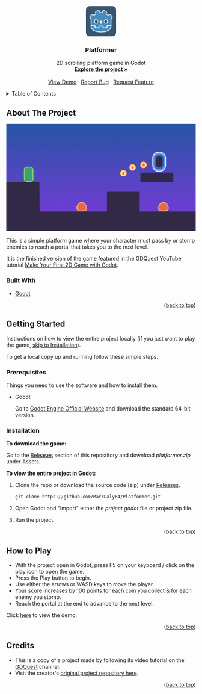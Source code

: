 <!-- PROJECT LOGO -->
<div align="center">
  <a href="https://github.com/MarkDaly64/Platformer">
    <img src="icon.png" alt="Logo" height="80" width="80"/>
  </a>
  <h3>Platformer</h3>

  <p>
    2D scrolling platform game in Godot
    <br />
    <a href="https://github.com/MarkDaly64/Platformer"><strong>Explore the project »</strong></a>
    <br />
    <br />
    <a href="https://github.com/MarkDaly64/Platformer">View Demo</a>
    ·
    <a href="https://github.com/MarkDaly64/Platformer/issues">Report Bug</a>
    ·
    <a href="https://github.com/MarkDaly64/Platformer/issues">Request Feature</a>
  </p>
</div>

<!-- TABLE OF CONTENTS -->
<details>
  <summary>Table of Contents</summary>
  <ol>
    <li>
      <a href="#about-the-project">About The Project</a>
      <ul>
        <li><a href="#built-with">Built With</a></li>
      </ul>
    </li>
    <li>
      <a href="#getting-started">Getting Started</a>
      <ul>
        <li><a href="#prerequisites">Prerequisites</a></li>
        <li><a href="#installation">Installation</a></li>
      </ul>
    </li>
    <li><a href="#how-to-play">How to Play</a></li>
    <li><a href="#credits">Credits</a></li>
  </ol>
</details>

<!-- ABOUT THE PROJECT -->
## About The Project

![Screenshot of gameplay](gameplay.png "Gameplay")

This is a simple platform game where your character must pass by or stomp enemies to reach a portal that takes you to the next level.

It is the finished version of the game featured in the GDQuest YouTube tutorial 
[Make Your First 2D Game with Godot](https://www.youtube.com/playlist?list=PLhqJJNjsQ7KH_z21S_XeXD3Ht3WnSqW97 "Godot 2D Platformer").

### Built With

* [Godot](https://godotengine.org/)

<p align="right">(<a href="#top">back to top</a>)</p>

<!-- GETTING STARTED -->
## Getting Started

Instructions on how to view the entire project locally (if you just want to play the game, <a href="#installation">skip to Installation</a>).

To get a local copy up and running follow these simple steps.

### Prerequisites

Things you need to use the software and how to install them.
* Godot

   Go to [Godot Engine Official Website](https://godotengine.org/download "Download") and download the standard 64-bit version.

### Installation
**To download the game:**

Go to the [Releases](https://github.com/MarkDaly64/Platformer/releases "Releases") section of this repostitory and download *platformer.zip* under Assets.

**To view the entire project in Godot:**
1. Clone the repo or download the source code (zip) under [Releases](https://github.com/MarkDaly64/Platformer/releases "Releases").
   ```sh
   git clone https://github.com/MarkDaly64/Platformer.git
   ```

2. Open Godot and "Import" either the *project.godot* file or project zip file.
   
3. Run the project.

<p align="right">(<a href="#top">back to top</a>)</p>

<!-- HOW TO PLAY -->
## How to Play

* With the project open in Godot, press F5 on your keyboard / click on the play icon to open the game.
* Press the Play button to begin.
* Use either the arrows or WASD keys to move the player.
* Your score increases by 100 points for each coin you collect & for each enemy you stomp.
* Reach the portal at the end to advance to the next level.

Click [here](https://github.com/MarkDaly64/Platformer "Demo") to view the demo.

<p align="right">(<a href="#top">back to top</a>)</p>

<!-- ACKNOWLEDGMENTS -->
## Credits

* This is a copy of a project made by following its video tutorial on the [GDQuest](https://www.youtube.com/playlist?list=PLhqJJNjsQ7KH_z21S_XeXD3Ht3WnSqW97 "Godot 2D Platformer") channel.
* Visit the creator's [original project repository here](https://github.com/GDQuest/godot-beginner-2d-platformer).

<p align="right">(<a href="#top">back to top</a>)</p>
